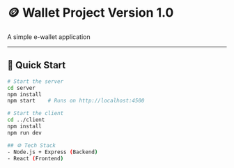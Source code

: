 # 🪙 Wallet Project Version 1.0

A simple e-wallet application

---

## 🔧 Quick Start

```bash
# Start the server
cd server
npm install
npm start    # Runs on http://localhost:4500

# Start the client
cd ../client
npm install
npm run dev  

## ⚙️ Tech Stack
- Node.js + Express (Backend)
- React (Frontend)

